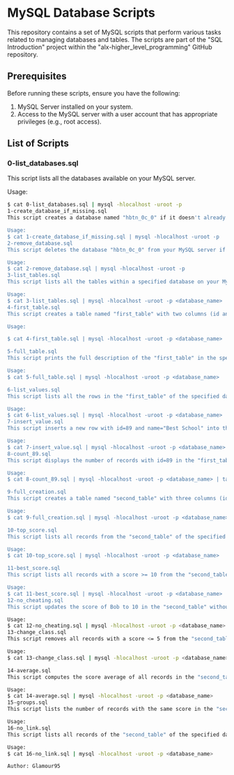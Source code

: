 # MySQL Database Scripts

This repository contains a set of MySQL scripts that perform various tasks related to managing databases and tables. The scripts are part of the "SQL Introduction" project within the "alx-higher_level_programming" GitHub repository.

## Prerequisites

Before running these scripts, ensure you have the following:

1. MySQL Server installed on your system.
2. Access to the MySQL server with a user account that has appropriate privileges (e.g., root access).

## List of Scripts

### 0-list_databases.sql

This script lists all the databases available on your MySQL server.

Usage:

```bash
$ cat 0-list_databases.sql | mysql -hlocalhost -uroot -p
1-create_database_if_missing.sql
This script creates a database named "hbtn_0c_0" if it doesn't already exist.

Usage:
$ cat 1-create_database_if_missing.sql | mysql -hlocalhost -uroot -p
2-remove_database.sql
This script deletes the database "hbtn_0c_0" from your MySQL server if it exists.

Usage:
$ cat 2-remove_database.sql | mysql -hlocalhost -uroot -p
3-list_tables.sql
This script lists all the tables within a specified database on your MySQL server.

Usage:
$ cat 3-list_tables.sql | mysql -hlocalhost -uroot -p <database_name>
4-first_table.sql
This script creates a table named "first_table" with two columns (id and name) in the specified database.

Usage:

$ cat 4-first_table.sql | mysql -hlocalhost -uroot -p <database_name>

5-full_table.sql
This script prints the full description of the "first_table" in the specified database.

Usage:
$ cat 5-full_table.sql | mysql -hlocalhost -uroot -p <database_name>

6-list_values.sql
This script lists all the rows in the "first_table" of the specified database.

Usage:
$ cat 6-list_values.sql | mysql -hlocalhost -uroot -p <database_name>
7-insert_value.sql
This script inserts a new row with id=89 and name="Best School" into the "first_table" of the specified database.

Usage:
$ cat 7-insert_value.sql | mysql -hlocalhost -uroot -p <database_name>
8-count_89.sql
This script displays the number of records with id=89 in the "first_table" of the specified database.

Usage:
$ cat 8-count_89.sql | mysql -hlocalhost -uroot -p <database_name> | tail -1

9-full_creation.sql
This script creates a table named "second_table" with three columns (id, name, and score) in the specified database. It also adds multiple rows to the "second_table."

Usage:
$ cat 9-full_creation.sql | mysql -hlocalhost -uroot -p <database_name>

10-top_score.sql
This script lists all records from the "second_table" of the specified database, ordered by score (top first).

Usage:
$ cat 10-top_score.sql | mysql -hlocalhost -uroot -p <database_name>

11-best_score.sql
This script lists all records with a score >= 10 from the "second_table" of the specified database, ordered by score (top first).

Usage:
$ cat 11-best_score.sql | mysql -hlocalhost -uroot -p <database_name>
12-no_cheating.sql
This script updates the score of Bob to 10 in the "second_table" without using Bob's id value, only the name field.

Usage:
$ cat 12-no_cheating.sql | mysql -hlocalhost -uroot -p <database_name>
13-change_class.sql
This script removes all records with a score <= 5 from the "second_table" of the specified database.

Usage:
$ cat 13-change_class.sql | mysql -hlocalhost -uroot -p <database_name>

14-average.sql
This script computes the score average of all records in the "second_table" of the specified database.

Usage:
$ cat 14-average.sql | mysql -hlocalhost -uroot -p <database_name>
15-groups.sql
This script lists the number of records with the same score in the "second_table" of the specified database, sorted by the number of records (descending).

Usage:
16-no_link.sql
This script lists all records of the "second_table" of the specified database, excluding rows without a name value. The results are ordered by descending score.

Usage:
$ cat 16-no_link.sql | mysql -hlocalhost -uroot -p <database_name>

Author: Glamour95
